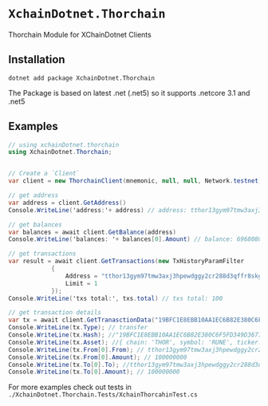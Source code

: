 # `XchainDotnet.Thorchain`

Thorchain Module for XChainDotnet Clients

## Installation

```
dotnet add package XchainDotnet.Thorchain
```
The Package is based on latest .net (.net5) so it supports .netcore 3.1 and .net5

## Examples

```C#
// using xchainDotnet.thorchain
using XchainDotnet.Thorchain;


// Create a `Client`
var client = new ThorchainClient(mnemonic, null, null, Network.testnet);

// get address
var address = client.GetAddress()
Console.WriteLine('address:'+ address) // address: tthor13gym97tmw3axj3hpewdggy2cr288d3qffr8skg

// get balances
var balances = await client.GetBalance(address)
Console.WriteLine('balances: '+ balances[0].Amount) // balance: 6968080395099

// get transactions
var result = await client.GetTransactions(new TxHistoryParamFilter
            {
                Address = "tthor13gym97tmw3axj3hpewdggy2cr288d3qffr8skg",
                Limit = 1
            });
Console.WriteLine('txs total:', txs.total) // txs total: 100

// get transaction details
var tx = await client.GetTranasctionData("19BFC1E8EBB10AA1EC6B82E380C6F5FD349D367737EA8D55ADB4A24F0F7D1066");
Console.WriteLine(tx.Type); // transfer
Console.WriteLine(tx.Hash); //"19BFC1E8EBB10AA1EC6B82E380C6F5FD349D367737EA8D55ADB4A24F0F7D1066"
Console.WriteLine(tx.Asset); //{ chain: 'THOR', symbol: 'RUNE', ticker: 'RUNE' }
Console.WriteLine(tx.From[0].From); // tthor13gym97tmw3axj3hpewdggy2cr288d3qffr8skg
Console.WriteLine(tx.From[0].Amount); // 100000000
Console.WriteLine(tx.To[0].To); //tthor13gym97tmw3axj3hpewdggy2cr288d3qffr8skg
Console.WriteLine(tx.To[0].Amount); // 100000000
```

For more examples check out tests in `./XchainDotnet.Thorchain.Tests/XchainThorcahinTest.cs`

